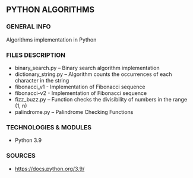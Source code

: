 ## PYTHON ALGORITHMS
### GENERAL INFO
Algorithms implementation in Python
### FILES DESCRIPTION
* binary_search.py – Binary search algorithm implementation
* dictionary_string.py – Algorithm counts the occurrences of each character in the string
* fibonacci_v1 - Implementation of Fibonacci sequence
* fibonacci-v2 - Implementation of Fibonacci sequence
* fizz_buzz.py – Function checks the divisibility of numbers in the range (1, n)
* palindrome.py – Palindrome Checking Functions 

### TECHNOLOGIES & MODULES
* Python 3.9
### SOURCES
* https://docs.python.org/3.9/

